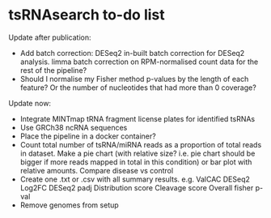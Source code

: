 # tsRNAsearch to-do list

Update after publication:
* Add batch correction: DESeq2 in-built batch correction for DESeq2 analysis. limma batch correction on RPM-normalised count data for the rest of the pipeline?
* Should I normalise my Fisher method p-values by the length of each feature? Or the number of nucleotides that had more than 0 coverage?

Update now:
* Integrate MINTmap tRNA fragment license plates for identified tsRNAs
* Use GRCh38 ncRNA sequences
* Place the pipeline in a docker container?
* Count total number of tsRNA/miRNA reads as a proportion of total reads in dataset. Make a pie chart (with relative size? i.e. pie chart should be bigger if more reads mapped in total in this condition) or bar plot with relative amounts. Compare disease vs control
* Create one .txt or .csv with all summary results.
	e.g. ValCAC	DESeq2 Log2FC	DESeq2 padj	Distribution score	Cleavage score	Overall fisher p-val
* Remove genomes from setup
